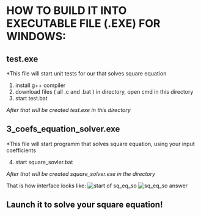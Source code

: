 # HOW TO BUILD IT INTO EXECUTABLE FILE (.EXE) FOR WINDOWS:
## test.exe
*This file will start unit tests for our that solves square equation

  1. install g++ compiler
  2. download files ( all .c and .bat ) in directory, open cmd in this directory
  3. start test.bat

*After that will be created test.exe in this directory*
## 3_coefs_equation_solver.exe
*This file will start programm that solves square equation, using your input coefficients

  4. start square_sovler.bat

*After that will be created square_solver.exe in the directory*

That is how interface looks like:
![start of sq_eq_so](https://user-images.githubusercontent.com/89156045/131215813-993972e6-366a-4ab8-b10b-9388f9ba0f24.JPG)
![sq_eq_so answer](https://user-images.githubusercontent.com/89156045/131215817-33e91307-3423-49ad-96d2-c61443fee83a.JPG)
## Launch it to solve your square equation!
